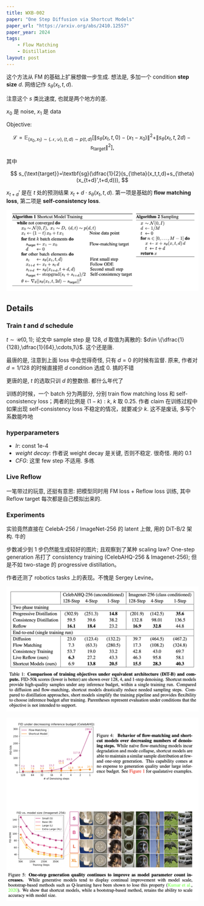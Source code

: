 ```yaml
---
title: WXB-002
paper: "One Step Diffusion via Shortcut Models"
paper_url: "https://arxiv.org/abs/2410.12557" 
paper_year: 2024
tags: 
    - Flow Matching
    - Distillation
layout: post
---
```


这个方法从 FM 的基础上扩展想做一步生成. 想法是, 多加一个 condition **step size** $d$. 网络记作 $s_{\theta}(x_t, t, d)$.

注意这个 $s$ 类比速度, 也就是两个地方的差.

$x_0$ 是 noise, $x_1$ 是 data

Objective:

$$
\mathcal L=\mathbb E_{(x_0,x_1)\sim (\mathcal N,\mathcal D),(t,d)\sim p(t,d)} \left[\|s_\theta(x_t,t,0)-(x_1-x_0)\|^2+\|s_\theta(x_t,t,2d)-s_{\text{target}}\|^2\right],
$$

其中

$$
s_{\text{target}}=\textbf{sg}(\dfrac{1}{2}(s_{\theta}(x_t,t,d)+s_{\theta}(x_{t+d}',t+d,d))),
$$

$x_{t+d}'$ 是在 $t$ 处的预测结果 $x_t+d\cdot s_{\theta}(x_t,t,d)$. 第一项是基础的 **flow matching loss**, 第二项是 **self-consistency loss**.

![](/papers/WXB-002/suanfa.png)

## Details

### Train $t$ and $d$ schedule

$t\sim \mathcal U(0,1)$; 论文中 sample step 是 $128$, $d$ 取值为离散的: $d\in \{\dfrac{1}{128},\dfrac{1}{64},\cdots,1\}$. 这个还是唐.

最唐的是, 注意到上面 loss 中会觉得奇怪, 只有 $d=0$ 的时候有监督. 原来, 作者对 $d=1/128$ 的时候直接把 $d$ condition 选成 0. 搞的不错

更唐的是, $t$ 的选取只训 $d$ 的整数倍. 都什么年代了

训练的时候，一个 batch 分为两部分, 分别 train flow matching loss 和 self-consistency loss；两者的比例是 $(1-k):k$, $k$ 取 $0.25$. 作者 claim 在训练过程中如果出现 self-consistency loss 不稳定的情况，就要减少 $k$. 这不是废话, 多写个系数能咋地

### hyperparameters

- *lr*: const 1e-4
- *weight decay*: 作者说 weight decay 是关键, 否则不稳定. 很奇怪. 用的 0.1
- *CFG*: 这里 few step 不适用. 多练

### Live Reflow

一笔带过的玩意, 还挺有意思: 把模型同时用 FM loss + Reflow loss 训练, 其中 Reflow target 每次都是自己模拟出来的. 

### Experiments

实验竟然直接在 CelebA-256 / ImageNet-256 的 latent 上做, 用的 DiT-B/2 架构. 牛的

步数减少到 1 步仍然能生成较好的图片; 且观察到了某种 scaling law? One-step generation 吊打了 consistency training (CelebAHQ-256 & Imagenet-256); 但是不如 two-stage 的 progressive distillation。

作者还测了 robotics tasks 上的表现。不愧是 Sergey Levine。

![](/papers/WXB-002/exp2.png)

![](/papers/WXB-002/exp.png)